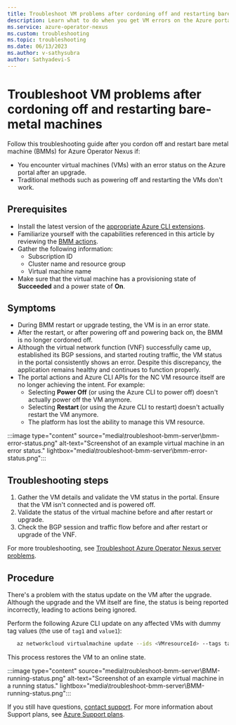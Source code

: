 ```yaml
---
title: Troubleshoot VM problems after cordoning off and restarting bare-metal machines for Azure Operator Nexus
description: Learn what to do when you get VM errors on the Azure portal after you cordon off and restart bare-metal machines.
ms.service: azure-operator-nexus
ms.custom: troubleshooting
ms.topic: troubleshooting
ms.date: 06/13/2023
ms.author: v-sathysubra
author: Sathyadevi-S
---
```

# Troubleshoot VM problems after cordoning off and restarting bare-metal machines

Follow this troubleshooting guide after you cordon off and restart bare metal machine (BMMs) for Azure Operator Nexus if:

- You encounter virtual machines (VMs) with an error status on the Azure portal after an upgrade.
- Traditional methods such as powering off and restarting the VMs don't work.

## Prerequisites

- Install the latest version of the
  [appropriate Azure CLI extensions](./howto-install-cli-extensions.md).
- Familiarize yourself with the capabilities referenced in this article by reviewing the [BMM actions](howto-baremetal-functions.md).
- Gather the following information:
  - Subscription ID
  - Cluster name and resource group
  - Virtual machine name
- Make sure that the virtual machine has a provisioning state of **Succeeded** and a power state of **On**.

## Symptoms

- During BMM restart or upgrade testing, the VM is in an error state.
- After the restart, or after powering off and powering back on, the BMM is no longer cordoned off.
- Although the virtual network function (VNF) successfully came up, established its BGP sessions, and started routing traffic, the VM status in the portal consistently shows an error. Despite this discrepancy, the application remains healthy and continues to function properly.
- The portal actions and Azure CLI APIs for the NC VM resource itself are no longer achieving the intent. For example:
  - Selecting **Power Off** (or using the Azure CLI to power off)  doesn't actually power off the VM anymore.
  - Selecting **Restart** (or using the Azure CLI to restart) doesn't actually restart the VM anymore.
  - The platform has lost the ability to manage this VM resource.

:::image type="content" source="media\troubleshoot-bmm-server\bmm-error-status.png" alt-text="Screenshot of an example virtual machine in an error status." lightbox="media\troubleshoot-bmm-server\bmm-error-status.png":::

## Troubleshooting steps

1. Gather the VM details and validate the VM status in the portal. Ensure that the VM isn't connected and is powered off.  
1. Validate the status of the virtual machine before and after restart or upgrade.
1. Check the BGP session and traffic flow before and after restart or upgrade of the VNF.

For more troubleshooting, see [Troubleshoot Azure Operator Nexus server problems](troubleshoot-reboot-reimage-replace.md).

## Procedure

There's a problem with the status update on the VM after the upgrade.
Although the upgrade and the VM itself are fine, the status is being reported incorrectly, leading to actions being ignored.

Perform the following Azure CLI update on any affected VMs with dummy tag values (the use of `tag1` and `value1`):  

~~~bash
   az networkcloud virtualmachine update --ids <VMresourceId> --tags tag1=value1
~~~

This process restores the VM to an online state.

:::image type="content" source="media\troubleshoot-bmm-server\BMM-running-status.png" alt-text="Screenshot of an example virtual machine in a running status." lightbox="media\troubleshoot-bmm-server\BMM-running-status.png":::

If you still have questions, [contact support](https://portal.azure.com/?#blade/Microsoft_Azure_Support/HelpAndSupportBlade).
For more information about Support plans, see [Azure Support plans](https://azure.microsoft.com/support/plans/response/).
